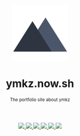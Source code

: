 <div align="center">
  <img src="static/images/logo_icon_dark.svg" width="150px">
  <h1 align="center">ymkz.now.sh</h1>
  <sup align="center">The portfolio site about ymkz</sup>
  <br />
  <br />
  <br />
</div>
<p align="center">
  <a href="https://zeit.co/dashboard/project/ymkz.now.sh">
    <img src="https://flat.badgen.net/badge/deploy/now%20%E2%96%B2/000000" />
  </a>
  <a href="https://github.com/Microsoft/TypeScript">
    <img src="https://flat.badgen.net/badge/language/TypeScript/017acd">
  </a>
  <a href="https://eslint.org">
    <img src="https://flat.badgen.net/badge/linter/eslint/4b32c3">
  </a>
  <a href="https://prettier.io">
    <img src="https://flat.badgen.net/badge/formatter/prettier/ff69b4">
  </a>
  <a href="https://emotion.sh">
    <img src="https://flat.badgen.net/badge/styling/emotion/d36ac2">
  </a>
  <a href="https://renovateapp.com">
    <img src="https://flat.badgen.net/badge/renovate/enabled/green">
  </a>
  <br />
  <br />
</p>
